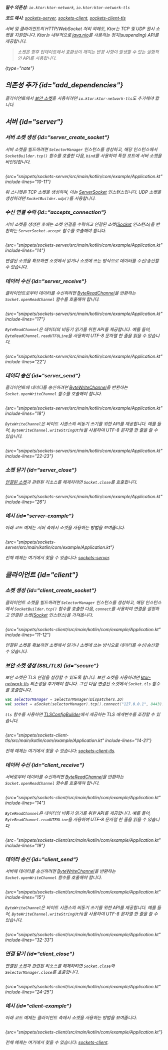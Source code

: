 [//]: # (title: 소켓)

<show-structure for="chapter" depth="2"/>
<primary-label ref="server-plugin"/>

<var name="plugin_name" value="Sockets"/>

<tldr>
<p>
<b>필수 의존성</b>: <code>io.ktor:ktor-network</code>, <code>io.ktor:ktor-network-tls</code>
</p>
<p><b>코드 예시</b>:
<a href="https://github.com/ktorio/ktor-documentation/tree/%ktor_version%/codeSnippets/snippets/sockets-server">sockets-server</a>,
<a href="https://github.com/ktorio/ktor-documentation/tree/%ktor_version%/codeSnippets/snippets/sockets-client">sockets-client</a>,
<a href="https://github.com/ktorio/ktor-documentation/tree/%ktor_version%/codeSnippets/snippets/sockets-client-tls">sockets-client-tls</a>
</p>
<include from="lib.topic" element-id="native_server_supported"/>
</tldr>

서버 및 클라이언트의 HTTP/WebSocket 처리 외에도, Ktor는 TCP 및 UDP 원시 소켓을 지원합니다. Ktor는 내부적으로 [java.nio](https://docs.oracle.com/javase/8/docs/api/java/nio/package-summary.html)를 사용하는 정지(suspending) API를 제공합니다.

> 소켓은 향후 업데이트에서 호환성이 깨지는 변경 사항이 발생할 수 있는 실험적인 API를 사용합니다.
>
{type="note"}

## 의존성 추가 {id="add_dependencies"}

<var name="artifact_name" value="ktor-network"/>
<include from="lib.topic" element-id="add_ktor_artifact_intro"/>
<include from="lib.topic" element-id="add_ktor_artifact"/>

클라이언트에서 [보안 소켓](#secure)을 사용하려면 `io.ktor:ktor-network-tls`도 추가해야 합니다.

## 서버 {id="server"}

### 서버 소켓 생성 {id="server_create_socket"}

서버 소켓을 빌드하려면 `SelectorManager` 인스턴스를 생성하고, 해당 인스턴스에서 `SocketBuilder.tcp()` 함수를 호출한 다음, `bind`를 사용하여 특정 포트에 서버 소켓을 바인딩합니다.

```kotlin
```
{src="snippets/sockets-server/src/main/kotlin/com/example/Application.kt" include-lines="10-11"}

위 스니펫은 TCP 소켓을 생성하며, 이는 [ServerSocket](https://api.ktor.io/ktor-network/io.ktor.network.sockets/-server-socket/index.html) 인스턴스입니다. UDP 소켓을 생성하려면 `SocketBuilder.udp()`를 사용합니다.

### 수신 연결 수락 {id="accepts_connection"}

서버 소켓을 생성한 후에는 소켓 연결을 수락하고 연결된 소켓([Socket](https://api.ktor.io/ktor-network/io.ktor.network.sockets/-socket/index.html) 인스턴스)을 반환하는 `ServerSocket.accept` 함수를 호출해야 합니다.

```kotlin
```
{src="snippets/sockets-server/src/main/kotlin/com/example/Application.kt" include-lines="14"}

연결된 소켓을 확보하면 소켓에서 읽거나 소켓에 쓰는 방식으로 데이터를 수신/송신할 수 있습니다.

### 데이터 수신 {id="server_receive"}

클라이언트로부터 데이터를 수신하려면 [ByteReadChannel](https://api.ktor.io/ktor-io/io.ktor.utils.io/-byte-read-channel/index.html)을 반환하는 `Socket.openReadChannel` 함수를 호출해야 합니다.

```kotlin
```
{src="snippets/sockets-server/src/main/kotlin/com/example/Application.kt" include-lines="17"}

`ByteReadChannel`은 데이터의 비동기 읽기를 위한 API를 제공합니다. 예를 들어, `ByteReadChannel.readUTF8Line`을 사용하여 UTF-8 문자열 한 줄을 읽을 수 있습니다.

```kotlin
```
{src="snippets/sockets-server/src/main/kotlin/com/example/Application.kt" include-lines="22"}

### 데이터 송신 {id="server_send"}

클라이언트에 데이터를 송신하려면 [ByteWriteChannel](https://api.ktor.io/ktor-io/io.ktor.utils.io/-byte-write-channel/index.html)을 반환하는 `Socket.openWriteChannel` 함수를 호출해야 합니다.

```kotlin
```
{src="snippets/sockets-server/src/main/kotlin/com/example/Application.kt" include-lines="18"}

`ByteWriteChannel`은 바이트 시퀀스의 비동기 쓰기를 위한 API를 제공합니다. 예를 들어, `ByteWriteChannel.writeStringUtf8`을 사용하여 UTF-8 문자열 한 줄을 쓸 수 있습니다.

```kotlin
```
{src="snippets/sockets-server/src/main/kotlin/com/example/Application.kt" include-lines="22-23"}

### 소켓 닫기 {id="server_close"}

[연결된 소켓](#accepts_connection)과 관련된 리소스를 해제하려면 `Socket.close`를 호출합니다.

```kotlin
```
{src="snippets/sockets-server/src/main/kotlin/com/example/Application.kt" include-lines="26"}

### 예시 {id="server-example"}

아래 코드 예제는 서버 측에서 소켓을 사용하는 방법을 보여줍니다.

```kotlin
```
{src="snippets/sockets-server/src/main/kotlin/com/example/Application.kt"}

전체 예제는 여기에서 찾을 수 있습니다: [sockets-server](https://github.com/ktorio/ktor-documentation/tree/%ktor_version%/codeSnippets/snippets/sockets-server).

## 클라이언트 {id="client"}

### 소켓 생성 {id="client_create_socket"}

클라이언트 소켓을 빌드하려면 `SelectorManager` 인스턴스를 생성하고, 해당 인스턴스에서 `SocketBuilder.tcp()` 함수를 호출한 다음, `connect`를 사용하여 연결을 설정하고 연결된 소켓([Socket](https://api.ktor.io/ktor-network/io.ktor.network.sockets/-socket/index.html) 인스턴스)을 가져옵니다.

```kotlin
```
{src="snippets/sockets-client/src/main/kotlin/com/example/Application.kt" include-lines="11-12"}

연결된 소켓을 확보하면 소켓에서 읽거나 소켓에 쓰는 방식으로 데이터를 수신/송신할 수 있습니다.

### 보안 소켓 생성 (SSL/TLS) {id="secure"}

보안 소켓은 TLS 연결을 설정할 수 있도록 합니다. 보안 소켓을 사용하려면 [ktor-network-tls](#add_dependencies) 의존성을 추가해야 합니다. 그런 다음 연결된 소켓에서 `Socket.tls` 함수를 호출합니다.

```kotlin
val selectorManager = SelectorManager(Dispatchers.IO)
val socket = aSocket(selectorManager).tcp().connect("127.0.0.1", 8443).tls()
```

`tls` 함수를 사용하면 [TLSConfigBuilder](https://api.ktor.io/ktor-network/ktor-network-tls/io.ktor.network.tls/-t-l-s-config-builder/index.html)에서 제공하는 TLS 매개변수를 조정할 수 있습니다.

```kotlin
```
{src="snippets/sockets-client-tls/src/main/kotlin/com/example/Application.kt" include-lines="14-21"}

전체 예제는 여기에서 찾을 수 있습니다: [sockets-client-tls](https://github.com/ktorio/ktor-documentation/tree/%ktor_version%/codeSnippets/snippets/sockets-client-tls).

### 데이터 수신 {id="client_receive"}

서버로부터 데이터를 수신하려면 [ByteReadChannel](https://api.ktor.io/ktor-io/io.ktor.utils.io/-byte-read-channel/index.html)을 반환하는 `Socket.openReadChannel` 함수를 호출해야 합니다.

```kotlin
```
{src="snippets/sockets-client/src/main/kotlin/com/example/Application.kt" include-lines="14"}

`ByteReadChannel`은 데이터의 비동기 읽기를 위한 API를 제공합니다. 예를 들어, `ByteReadChannel.readUTF8Line`을 사용하여 UTF-8 문자열 한 줄을 읽을 수 있습니다.

```kotlin
```
{src="snippets/sockets-client/src/main/kotlin/com/example/Application.kt" include-lines="19"}

### 데이터 송신 {id="client_send"}

서버에 데이터를 송신하려면 [ByteWriteChannel](https://api.ktor.io/ktor-io/io.ktor.utils.io/-byte-write-channel/index.html)을 반환하는 `Socket.openWriteChannel` 함수를 호출해야 합니다.

```kotlin
```
{src="snippets/sockets-client/src/main/kotlin/com/example/Application.kt" include-lines="15"}

`ByteWriteChannel`은 바이트 시퀀스의 비동기 쓰기를 위한 API를 제공합니다. 예를 들어, `ByteWriteChannel.writeStringUtf8`을 사용하여 UTF-8 문자열 한 줄을 쓸 수 있습니다.

```kotlin
```
{src="snippets/sockets-client/src/main/kotlin/com/example/Application.kt" include-lines="32-33"}

### 연결 닫기 {id="client_close"}

[연결된 소켓](#client_create_socket)과 관련된 리소스를 해제하려면 `Socket.close`와 `SelectorManager.close`를 호출합니다.

```kotlin
```
{src="snippets/sockets-client/src/main/kotlin/com/example/Application.kt" include-lines="24-25"}

### 예시 {id="client-example"}

아래 코드 예제는 클라이언트 측에서 소켓을 사용하는 방법을 보여줍니다.

```kotlin
```
{src="snippets/sockets-client/src/main/kotlin/com/example/Application.kt"}

전체 예제는 여기에서 찾을 수 있습니다: [sockets-client](https://github.com/ktorio/ktor-documentation/tree/%ktor_version%/codeSnippets/snippets/sockets-client).